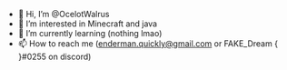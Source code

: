 - 👋 Hi, I’m @OcelotWalrus
- 👀 I’m interested in Minecraft and java
- 🌱 I’m currently learning (nothing lmao)
- 📫 How to reach me (enderman.quickly@gmail.com or FAKE_Dream { }#0255 on discord)

<!---
OcelotWalrus/OcelotWalrus is a ✨ special ✨ repository because its `README.md` (this file) appears on your GitHub profile.
You can click the Preview link to take a look at your changes.
--->
